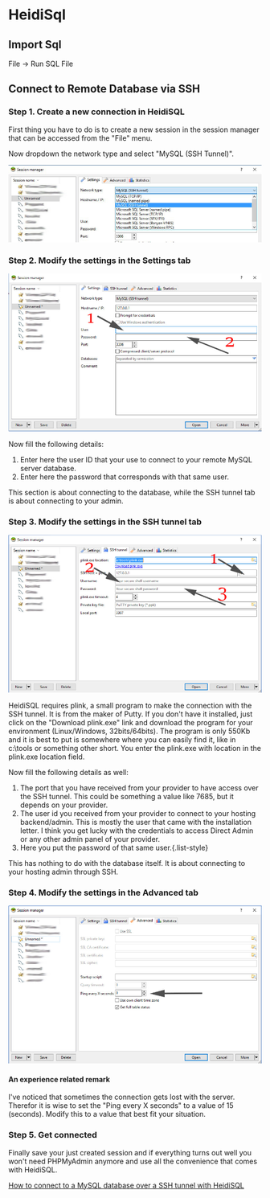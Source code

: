 # HeidiSql

## Import Sql

File -> Run SQL File

## Connect to Remote Database via SSH

### Step 1. Create a new connection in HeidiSQL

First thing you have to do is to create a new session in the session manager that can be accessed from the "File" menu.

Now dropdown the network type and select "MySQL (SSH Tunnel)".

![](heidisql_ssh_tunnel.jpg)

### Step 2. Modify the settings in the Settings tab

![](heidsql_settings-1.jpg)

Now fill the following details:

1. Enter here the user ID that your use to connect to your remote MySQL server database.
2. Enter here the password that corresponds with that same user.

This section is about connecting to the database, while the SSH tunnel tab is about connecting to your admin.

### Step 3. Modify the settings in the SSH tunnel tab

![](heidisql_ssh_tunnel_tab.jpg)

HeidiSQL requires plink, a small program to make the connection with the SSH tunnel. It is from the maker of Putty. If you don't have it installed, just click on the "Download plink.exe" link and download the program for your environment (Linux/Windows, 32bits/64bits). The program is only 550Kb and it is best to put is somewhere where you can easily find it, like in c:\tools or something other short. You enter the plink.exe with location in the plink.exe location field.

Now fill the following details as well:

1. The port that you have received from your provider to have access over the SSH tunnel. This could be something a value like 7685, but it depends on your provider.
2. The user id you received from your provider to connect to your hosting backend/admin. This is mostly the user that came with the installation letter. I think you get lucky with the credentials to access Direct Admin or any other admin panel of your provider.
3. Here you put the password of that same user.{.list-style}

This has nothing to do with the database itself. It is about connecting to your hosting admin through SSH.

### Step 4. Modify the settings in the Advanced tab

![](Heidsql-advanced-tab.jpg)

#### An experience related remark

I've noticed that sometimes the connection gets lost with the server. Therefor it is wise to set the "Ping every X seconds" to a value of 15 (seconds). Modify this to a value that best fit your situation.

### Step 5. Get connected

Finally save your just created session and if everything turns out well you won't need PHPMyAdmin anymore and use all the convenience that comes with HeidiSQL.

[How to connect to a MySQL database over a SSH tunnel with HeidiSQL](https://www.enovision.net/mysql-ssh-tunnel-heidisql/)